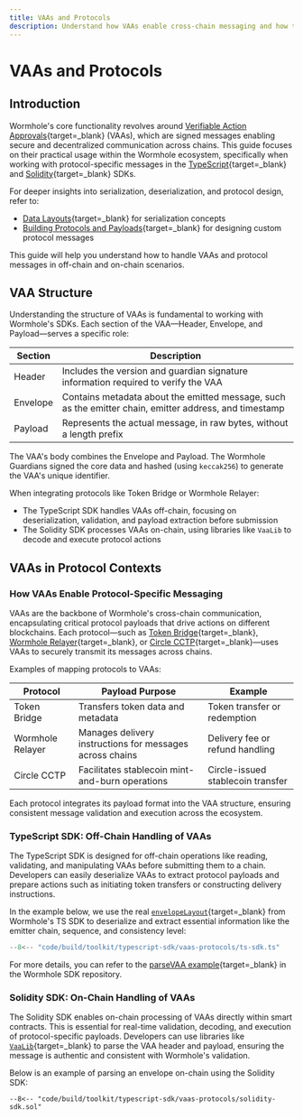 ```yaml
---
title: VAAs and Protocols
description: Understand how VAAs enable cross-chain messaging and how to handle them using Wormhole's TypeScript and Solidity SDKs.
---
```


# VAAs and Protocols

## Introduction

Wormhole's core functionality revolves around [Verifiable Action Approvals](/docs/learn/infrastructure/vaas/){target=\_blank} (VAAs), which are signed messages enabling secure and decentralized communication across chains. This guide focuses on their practical usage within the Wormhole ecosystem, specifically when working with protocol-specific messages in the [TypeScript](https://github.com/wormhole-foundation/wormhole-sdk-ts){target=\_blank} and [Solidity](https://github.com/wormhole-foundation/wormhole-solidity-sdk){target=\_blank} SDKs.

For deeper insights into serialization, deserialization, and protocol design, refer to:

- [Data Layouts](/docs/build/toolkit/typescript-sdk/sdk-layout/){target=\_blank} for serialization concepts
- [Building Protocols and Payloads](/docs/build/toolkit/typescript-sdk/protocols-payloads/){target=\_blank} for designing custom protocol messages

This guide will help you understand how to handle VAAs and protocol messages in off-chain and on-chain scenarios.

## VAA Structure

Understanding the structure of VAAs is fundamental to working with Wormhole's SDKs. Each section of the VAA—Header, Envelope, and Payload—serves a specific role:

| Section  | Description                                                                                              |
|----------|----------------------------------------------------------------------------------------------------------|
| Header   |  Includes the version and guardian signature information required to verify the VAA                      |
| Envelope |  Contains metadata about the emitted message, such as the emitter chain, emitter address, and timestamp  |
| Payload  |  Represents the actual message, in raw bytes, without a length prefix                                    |

The VAA's body combines the Envelope and Payload. The Wormhole Guardians signed the core data and hashed (using `keccak256`) to generate the VAA's unique identifier.

When integrating protocols like Token Bridge or Wormhole Relayer:

- The TypeScript SDK handles VAAs off-chain, focusing on deserialization, validation, and payload extraction before submission
- The Solidity SDK processes VAAs on-chain, using libraries like `VaaLib` to decode and execute protocol actions

## VAAs in Protocol Contexts

### How VAAs Enable Protocol-Specific Messaging

VAAs are the backbone of Wormhole's cross-chain communication, encapsulating critical protocol payloads that drive actions on different blockchains. Each protocol—such as [Token Bridge](https://github.com/wormhole-foundation/wormhole-sdk-ts/tree/main/core/definitions/src/protocols/tokenBridge){target=\_blank}, [Wormhole Relayer](https://github.com/wormhole-foundation/wormhole-sdk-ts/tree/main/core/definitions/src/protocols/relayer){target=\_blank}, or [Circle CCTP](https://github.com/wormhole-foundation/wormhole-sdk-ts/tree/main/core/definitions/src/protocols/circleBridge){target=\_blank}—uses VAAs to securely transmit its messages across chains.

Examples of mapping protocols to VAAs:

| Protocol        | Payload Purpose                                           | Example                            |
|-----------------|-----------------------------------------------------------|------------------------------------|
| Token Bridge    |  Transfers token data and metadata                        |  Token transfer or redemption      |
| Wormhole Relayer|  Manages delivery instructions for messages across chains |  Delivery fee or refund handling   |
| Circle CCTP     |  Facilitates stablecoin mint-and-burn operations          |  Circle-issued stablecoin transfer |

Each protocol integrates its payload format into the VAA structure, ensuring consistent message validation and execution across the ecosystem.

### TypeScript SDK: Off-Chain Handling of VAAs

The TypeScript SDK is designed for off-chain operations like reading, validating, and manipulating VAAs before submitting them to a chain. Developers can easily deserialize VAAs to extract protocol payloads and prepare actions such as initiating token transfers or constructing delivery instructions.

In the example below, we use the real [`envelopeLayout`](https://github.com/wormhole-foundation/wormhole-sdk-ts/blob/dd6bd2463264680597519285ff559f9e92e85ca7/core/definitions/src/vaa/vaa.ts#L44-L51){target=\_blank} from Wormhole's TS SDK to deserialize and extract essential information like the emitter chain, sequence, and consistency level:

```typescript
--8<-- "code/build/toolkit/typescript-sdk/vaas-protocols/ts-sdk.ts"
```

For more details, you can refer to the [parseVAA example](https://github.com/wormhole-foundation/wormhole-sdk-ts/blob/main/examples/src/parseVaa.ts){target=\_blank} in the Wormhole SDK repository.

### Solidity SDK: On-Chain Handling of VAAs

The Solidity SDK enables on-chain processing of VAAs directly within smart contracts. This is essential for real-time validation, decoding, and execution of protocol-specific payloads. Developers can use libraries like [`VaaLib`](https://github.com/wormhole-foundation/wormhole-solidity-sdk/blob/e19013d08d1fdf5af9e6344c637e36a270422dd9/src/libraries/VaaLib.sol){target=\_blank} to parse the VAA header and payload, ensuring the message is authentic and consistent with Wormhole's validation.

Below is an example of parsing an envelope on-chain using the Solidity SDK:

```solidity
--8<-- "code/build/toolkit/typescript-sdk/vaas-protocols/solidity-sdk.sol"
```
